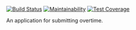 [![Build Status](https://travis-ci.org/invergent/wyc-ovb.svg?branch=develop)](https://travis-ci.org/invergent/wyc-ovb) [![Maintainability](https://api.codeclimate.com/v1/badges/02c0d0f20c133a108ef1/maintainability)](https://codeclimate.com/github/invergent/wyc-ovb/maintainability) [![Test Coverage](https://api.codeclimate.com/v1/badges/02c0d0f20c133a108ef1/test_coverage)](https://codeclimate.com/github/invergent/wyc-ovb/test_coverage)

An application for submitting overtime.
